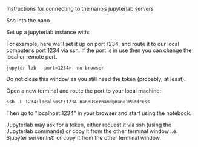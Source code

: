 Instructions for connecting to the nano’s jupyterlab servers

Ssh into the nano

Set up a jupyterlab instance with:

For example, here we’ll set it up on port 1234, and route it to our local computer’s port 1234 via ssh. If the port is in use then you can change the local or remote port.
```
jupyter lab --port=1234>--no-browser
```
Do not close this window as you still need the token (probably, at least).

Open a new terminal and route the port to your local machine:
```
ssh -L 1234:localhost:1234 nanoUsername@nanoIPaddress
```
Then go to "localhost:1234" in your browser and start using the notebook.

Jupyterlab may ask for a token, either request it via ssh (using the Jupyterlab commands) or copy it from the other terminal window
i.e. $jupyter server list) or copy it from the other terminal window.



